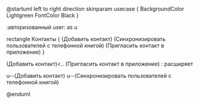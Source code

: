 @startuml
left to right direction
skinparam usecase {
 BackgroundColor Lightgreen
 FontColor Black
}

:авторизованный user: as u

rectangle Контакты {
(Добавить контакт)
(Синхронизировать пользователей с телефонной книгой)
(Пригласить контакт в приложение)
}

(Добавить контакт)<.. (Пригласить контакт в приложение) : расширяет

u--(Добавить контакт)
u--(Синхронизировать пользователей с телефонной книгой)

@enduml